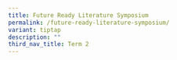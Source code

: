 ```yaml
---
title: Future Ready Literature Symposium
permalink: /future-ready-literature-symposium/
variant: tiptap
description: ""
third_nav_title: Term 2
---
```

